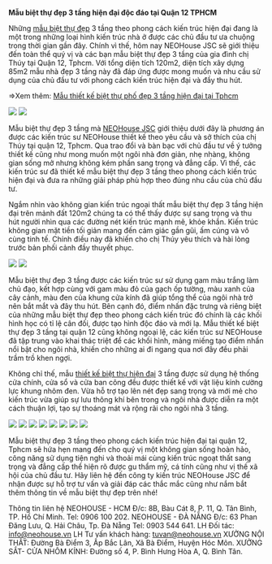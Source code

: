 <b>Mẫu biệt thự đẹp 3 tầng hiện đại độc đáo tại Quận 12 TPHCM</b>

Những <a href="https://neohouse.vn/du-an/biet-thu-dep/">mẫu biệt thự đẹp</a> 3 tầng theo phong cách kiến trúc hiện đại đang là một trong những loại hình kiến trúc nhà ở được các chủ đầu tư ưa chuộng trong thời gian gần đây. Chính vì thế, hôm nay NEOHouse JSC sẽ giới thiệu đến toàn thể quý vị và các bạn mẫu biệt thự đẹp 3 tầng của gia đình chị Thúy tại Quận 12, Tphcm. Với tổng diện tích 120m2, diện tích xây dựng 85m2 mẫu nhà đẹp 3 tầng này đã đáp ứng được mong muốn và nhu cầu sử dụng của chủ đầu tư với phong cách kiến trúc hiện đại và đầy thu hút.

=>Xem thêm: <a href="https://neohousevn.blogspot.com/2020/01/mau-thiet-ke-biet-thu-pho-dep-3-tang-hien-dai.html">Mẫu thiết kế biệt thự phố đẹp 3 tầng hiện đại tại Tphcm</a>

<img border="0" data-original-height="1300" data-original-width="1600" src="https://1.bp.blogspot.com/-Raen2xj0h5o/Xm8AU2ijKkI/AAAAAAAAHl8/8ujp5MZLKWMh2MKUxgPlqTg7AhPf6QM1gCLcBGAsYHQ/s1600/thiet-ke-nha-pho-doc-dao-1-neohouse.jpg">

<img border="0" data-original-height="1300" data-original-width="1600" src="https://1.bp.blogspot.com/-ug1uoY0QKY8/Xm8AUnCi_8I/AAAAAAAAHl0/PptcjfBkcr8aBzkxnN15j76-d8Hr9QuiACLcBGAsYHQ/s1600/thiet-ke-nha-pho-doc-dao-2-neohouse.jpg">

Mẫu biệt thự đẹp 3 tầng mà <a href="https://neohouse.vn/">NEOHouse JSC</a> giới thiệu dưới đây là phương án được các kiến trúc sư NEOHouse thiết kế theo yêu cầu và sở thích của chị Thúy tại quận 12, Tphcm. Qua trao đổi và bàn bạc với chủ đầu tư về ý tưởng thiết kế cũng như mong muốn một ngôi nhà đơn giản, nhẹ nhàng, không gian sống mở nhưng không kém phần sang trọng và đẳng cấp. Vì thế, các kiến trúc sư đã thiết kế mẫu biệt thự đẹp 3 tầng theo phong cách kiến trúc hiện đại và đưa ra những giải pháp phù hợp theo đúng nhu cầu của chủ đầu tư.

Ngắm nhìn vào không gian kiến trúc ngoại thất mẫu biệt thự đẹp 3 tầng hiện đại trên mảnh đất 120m2 chúng ta có thể thấy được sự sang trọng và thu hút người nhìn qua các đường nét kiến trúc mạnh mẽ, khỏe khắn. Kiến trúc không gian mặt tiền tối giản mang đến cảm giác gần gũi, ấm cúng và vô cùng tinh tế. Chính điều này đã khiến cho chị Thúy yêu thích và hài lòng trước bản phối cảnh đầy thuyết phục.

<img border="0" data-original-height="1300" data-original-width="1600" src="https://1.bp.blogspot.com/-7AkwBm6HIck/Xm8AUqolNoI/AAAAAAAAHl4/XSPkLR47se49G5BmR-svCRG9kEgvC1iFQCLcBGAsYHQ/s1600/thiet-ke-nha-pho-doc-dao-3-neohouse.jpg">

<img border="0" data-original-height="1100" data-original-width="1600" src="https://1.bp.blogspot.com/-_9XFmywQAkM/Xm8AViPFnyI/AAAAAAAAHmA/EPwofPlqjrQ064GEqCaqw_XoXN3MZfwtQCLcBGAsYHQ/s1600/thiet-ke-nha-pho-doc-dao-neohouse.jpg">

Mẫu biệt thự đẹp 3 tầng được các kiến trúc sư sử dụng gam màu trắng làm chủ đạo, kết hợp cùng với gam màu đỏ của gạch ốp tường, màu xanh của cây cảnh, màu đen của khung cửa kính đã giúp tổng thể của ngôi nhà trở nên bắt mắt và đây thu hút. Bên cạnh đó, điểm nhấn đặc trưng và riêng biệt của những mẫu biệt thự đẹp theo phong cách kiến trúc đó chính là các khối hình học có tỉ lệ cân đối, được tạo hình độc đáo và mới lạ. Mẫu thiết kế biệt thự đẹp 3 tầng tại quận 12 cũng không ngoại lệ, các kiến trúc sư NEOHouse đã tập trung vào khai thác triệt để các khối hình, mảng miếng tạo điểm nhấn nổi bật cho ngôi nhà, khiến cho những ai đi ngang qua nơi đây đều phải trầm trồ khen ngợi.

Không chỉ thế, mẫu <a href="https://neohouse.vn/du-an/biet-thu-hien-dai/">thiết kế biệt thự hiện đại</a> 3 tầng được sử dụng hệ thống cửa chính, cửa sổ và cửa ban công đều được thiết kế với vật liệu kính cường lực khung nhôm đen. Vừa hỗ trợ tạo lên nét đẹp sang trọng và mới mẻ cho kiến trúc vừa giúp sự lưu thông khí bên trong và ngôi nhà được diễn ra một cách thuận lợi, tạo sự thoáng mát và rộng rãi cho ngôi nhà 3 tầng.

<img border="0" data-original-height="900" data-original-width="1500" src="https://1.bp.blogspot.com/-wUj1AJmFqfs/Xm8AavggGFI/AAAAAAAAHmI/J5Fk-2Tn3e8eWuLudcBt4odoaCnr916hgCLcBGAsYHQ/s1600/thiet-ke-phong-khach-1-neohouse.jpg">

<img border="0" data-original-height="900" data-original-width="1500" src="https://1.bp.blogspot.com/-lFIc4F64Fjg/Xm8Aatl-0yI/AAAAAAAAHmE/OYKOnXlQqrQIzNwlatlHDetuK21F0M3xACLcBGAsYHQ/s1600/thiet-ke-phong-khach-2-neohouse.jpg">

<img border="0" data-original-height="900" data-original-width="1500" src="https://1.bp.blogspot.com/-iqmeA6LQB6c/Xm8Aai8mJUI/AAAAAAAAHmM/GmgITbuCJFAy2X9qQJOe-50-BeZIZ0nzACLcBGAsYHQ/s1600/thiet-ke-phong-khach-3-neohouse.jpg">

<img border="0" data-original-height="1200" data-original-width="1600" src="https://1.bp.blogspot.com/-BkY66v4RlBU/Xm8AbbTj-hI/AAAAAAAAHmQ/pzhn4tjti80MKtVAUZb2wrRDCr1iRLZYQCLcBGAsYHQ/s1600/thiet-ke-phong-ngu-baby-8-neohouse.jpg">

<img border="0" data-original-height="1200" data-original-width="1600" src="https://1.bp.blogspot.com/-BkY66v4RlBU/Xm8AbbTj-hI/AAAAAAAAHmQ/pzhn4tjti80MKtVAUZb2wrRDCr1iRLZYQCLcBGAsYHQ/s1600/thiet-ke-phong-ngu-baby-8-neohouse.jpg">

<img border="0" data-original-height="1000" data-original-width="1500" src="https://1.bp.blogspot.com/-QY5y48ZJMOg/Xm8AbgErbgI/AAAAAAAAHmU/O4Djeyy_wLccwDgqAIafxgkmI9auCwCLgCLcBGAsYHQ/s1600/thiet-ke-phong-ngu-master-4-neohouse.jpg">

<img border="0" data-original-height="1000" data-original-width="1500" src="https://1.bp.blogspot.com/-HpDZQPgaN8I/Xm8AbvZmhTI/AAAAAAAAHmY/iGgdZIHThjMBbtO3RKK0MtcC2F0rvP2ygCLcBGAsYHQ/s1600/thiet-ke-phong-ngu-master-6neohouse.jpg">

<img border="0" data-original-height="1500" data-original-width="1500" src="https://1.bp.blogspot.com/-FbV2xxWosYw/Xm8AcWWE8GI/AAAAAAAAHmc/8xdN72f_BVUyOP2Cibd6aGd0xewn7tg_gCLcBGAsYHQ/s1600/thiet-ke-phong-tho-9-neohouse.jpg">

Mẫu biệt thự đẹp 3 tầng theo phong cách kiến trúc hiện đại tại quận 12, Tphcm sẽ hứa hẹn mang đến cho quý vị một không gian sống hoàn hảo, công năng sử dụng tiện nghi và thoải mái cùng kiến trúc ngoạt thất sang trọng và đẳng cấp thể hiện rõ được gu thẩm mỹ, cá tính cũng như vị thế xã hội của chủ đầu tư. Hãy liên hệ đến công ty kiến trúc NEOHouse JSC để nhận được sự hỗ trợ tư vấn và giải đáp các thắc mắc cũng như nắm bắt thêm thông tin về mẫu biệt thự đẹp trên nhé!

Thông tin liên hệ
NEOHOUSE - HCM
Đ/c: 8B, Bàu Cát 8, P. 11, Q. Tân Bình, TP. Hồ Chí Minh.
Tel: 0906 100 202.
NEOHOUSE - ĐÀ NẴNG
Đ/c: 63 Phan Đăng Lưu, Q. Hải Châu, Tp. Đà Nẵng
Tel: 0903 544 641.
LH Đối tác: info@neohouse.vn
LH Tư vấn khách hàng: tuvan@neohouse.vn
XƯỞNG NỘI THẤT: Đường Bà Điểm 3, Ấp Bắc Lân, Xã Bà Điểm, Huyện Hóc Môn.
XƯỞNG SẮT- CỬA NHÔM KÍNH: Đường số 4, P. Bình Hưng Hòa A, Q. Bình Tân.
